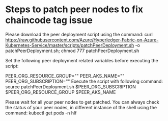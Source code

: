 # Steps to patch peer nodes to fix chaincode tag issue
Please download the peer deployment script using the command:
curl https://raw.githubusercontent.com/Azure/Hyperledger-Fabric-on-Azure-Kubernetes-Service/master/scripts/patchPeerDeployment.sh -o patchPeerDeployment.sh; chmod 777 patchPeerDeployment.sh

Set the following peer deployment related variables before executing the script:

PEER_ORG_RESOURCE_GROUP="<peerOrgResourceGroupName>"
PEER_AKS_NAME="<peerOrgAKSClusterName>"
PEER_ORG_SUBSCRIPTION="<peerOrgSubscriptionId>"
Execute the script with following command:
source patchPeerDeployment.sh $PEER_ORG_SUBSCRIPTION $PEER_ORG_RESOURCE_GROUP $PEER_AKS_NAME

Please wait for all your peer nodes to get patched. You can always check the status of your peer nodes, in different instance of the shell using the command:
kubectl get pods -n hlf
